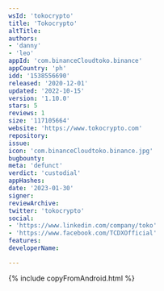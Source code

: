 ```yaml
---
wsId: 'tokocrypto'
title: 'Tokocrypto'
altTitle: 
authors:
- 'danny'
- 'leo'
appId: 'com.binanceCloudtoko.binance'
appCountry: 'ph'
idd: '1538556690'
released: '2020-12-01'
updated: '2022-10-15'
version: '1.10.0'
stars: 5
reviews: 1
size: '117105664'
website: 'https://www.tokocrypto.com'
repository: 
issue: 
icon: 'com.binanceCloudtoko.binance.jpg'
bugbounty: 
meta: 'defunct'
verdict: 'custodial'
appHashes: 
date: '2023-01-30'
signer: 
reviewArchive: 
twitter: 'tokocrypto'
social:
- 'https://www.linkedin.com/company/toko'
- 'https://www.facebook.com/TCDXOfficial'
features: 
developerName: 

---
```


{% include copyFromAndroid.html %}
